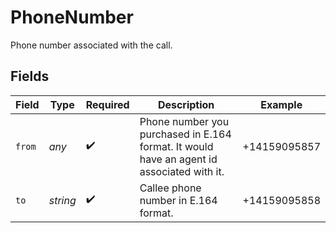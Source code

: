 # PhoneNumber

Phone number associated with the call.


## Fields

| Field                                                                                     | Type                                                                                      | Required                                                                                  | Description                                                                               | Example                                                                                   |
| ----------------------------------------------------------------------------------------- | ----------------------------------------------------------------------------------------- | ----------------------------------------------------------------------------------------- | ----------------------------------------------------------------------------------------- | ----------------------------------------------------------------------------------------- |
| `from`                                                                                    | *any*                                                                                     | :heavy_check_mark:                                                                        | Phone number you purchased in E.164 format. It would have an agent id associated with it. | +14159095857                                                                              |
| `to`                                                                                      | *string*                                                                                  | :heavy_check_mark:                                                                        | Callee phone number in E.164 format.                                                      | +14159095858                                                                              |